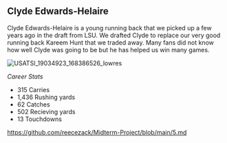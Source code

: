 ## Clyde Edwards-Helaire

 Clyde Edwards-Helaire is a young running back that we picked up a few years ago in the draft from LSU. We drafted Clyde to replace our very good running back Kareem Hunt that we traded away. Many fans did not know how well Clyde was going to be but he has helped us win many games. 
 
 ![USATSI_19034923_168386526_lowres](https://user-images.githubusercontent.com/116388846/197346745-264981f1-7192-4078-91c4-07dfa27359b3.jpeg)
 
 
 *Career Stats*
 
 - 315 Carries 
 - 1,436 Rushing yards
 - 62 Catches
 - 502 Recieving yards
 - 13 Touchdowns

https://github.com/reecezack/Midterm-Project/blob/main/5.md
